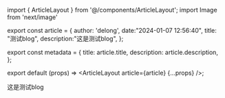 import { ArticleLayout } from '@/components/ArticleLayout';
import Image from 'next/image'

export const article = {
  author: 'delong',
  date:"2024-01-07 12:56:40",
  title: "测试blog",
  description:"这是测试blog",
};

export const metadata = {
  title: article.title,
  description: article.description,
};

export default (props) => <ArticleLayout article={article} {...props} />;

这是测试blog
